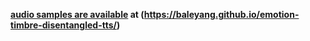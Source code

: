 **[audio samples are available]([https://xxx.com]) at (https://baleyang.github.io/emotion-timbre-disentangled-tts/)**
